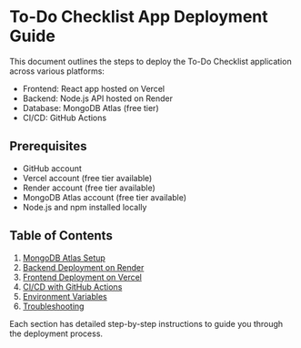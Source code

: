 # To-Do Checklist App Deployment Guide

This document outlines the steps to deploy the To-Do Checklist application across various platforms:

- Frontend: React app hosted on Vercel
- Backend: Node.js API hosted on Render
- Database: MongoDB Atlas (free tier)
- CI/CD: GitHub Actions

## Prerequisites

- GitHub account
- Vercel account (free tier available)
- Render account (free tier available)
- MongoDB Atlas account (free tier available)
- Node.js and npm installed locally

## Table of Contents

1. [MongoDB Atlas Setup](#mongodb-atlas-setup)
2. [Backend Deployment on Render](#backend-deployment-on-render)
3. [Frontend Deployment on Vercel](#frontend-deployment-on-vercel)
4. [CI/CD with GitHub Actions](#cicd-with-github-actions)
5. [Environment Variables](#environment-variables)
6. [Troubleshooting](#troubleshooting)

Each section has detailed step-by-step instructions to guide you through the deployment process.
